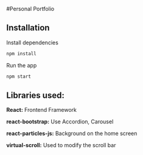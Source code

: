 #Personal Portfolio

## Installation

Install dependencies
```bash
npm install
```

Run the app
```bash
npm start
```

## Libraries used:

**React:** Frontend Framework

**react-bootstrap:** Use Accordion, Carousel


**react-particles-js:** Background on the home screen


**virtual-scroll:** Used to modify the scroll bar
